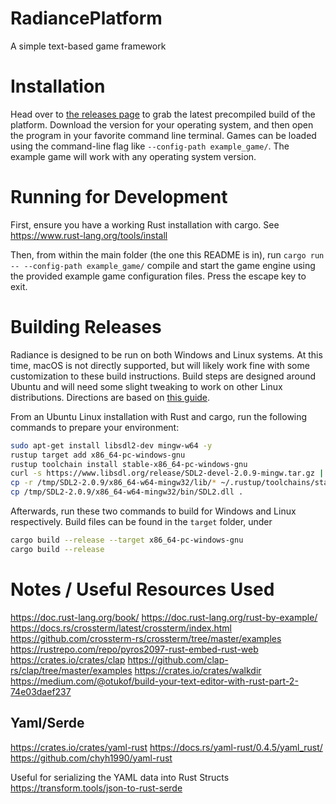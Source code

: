 # RadiancePlatform
A simple text-based game framework

# Installation
Head over to [the releases page](https://github.com/Radiance-Platform/RadiancePlatform/releases/) to grab the latest precompiled build of the platform. Download the version for your operating system, and then open the program in your favorite command line terminal. Games can be loaded using the command-line flag like `--config-path example_game/`. The example game will work with any operating system version. 

# Running for Development
First, ensure you have a working Rust installation with cargo. See https://www.rust-lang.org/tools/install

Then, from within the main folder (the one this README is in), run `cargo run -- --config-path example_game/` compile and start the game engine using the provided example game configuration files. Press the escape key to exit.

# Building Releases
Radiance is designed to be run on both Windows and Linux systems. At this time, macOS is not directly supported, but will likely work fine with some customization to these build instructions. Build steps are designed around Ubuntu and will need some slight tweaking to work on other Linux distributions. Directions are based on [this guide](https://stackoverflow.com/questions/31492799/cross-compile-a-rust-application-from-linux-to-windows).

From an Ubuntu Linux installation with Rust and cargo, run the following commands to prepare your environment:
```sh
sudo apt-get install libsdl2-dev mingw-w64 -y
rustup target add x86_64-pc-windows-gnu
rustup toolchain install stable-x86_64-pc-windows-gnu
curl -s https://www.libsdl.org/release/SDL2-devel-2.0.9-mingw.tar.gz | tar xvz -C /tmp
cp -r /tmp/SDL2-2.0.9/x86_64-w64-mingw32/lib/* ~/.rustup/toolchains/stable-x86_64-unknown-linux-gnu/lib/rustlib/x86_64-pc-windows-gnu/lib/
cp /tmp/SDL2-2.0.9/x86_64-w64-mingw32/bin/SDL2.dll .
```

Afterwards, run these two commands to build for Windows and Linux respectively. Build files can be found in the `target` folder, under 
```sh
cargo build --release --target x86_64-pc-windows-gnu
cargo build --release 
```

# Notes / Useful Resources Used
https://doc.rust-lang.org/book/
https://doc.rust-lang.org/rust-by-example/
https://docs.rs/crossterm/latest/crossterm/index.html
https://github.com/crossterm-rs/crossterm/tree/master/examples
https://rustrepo.com/repo/pyros2097-rust-embed-rust-web
https://crates.io/crates/clap
https://github.com/clap-rs/clap/tree/master/examples
https://crates.io/crates/walkdir
https://medium.com/@otukof/build-your-text-editor-with-rust-part-2-74e03daef237

## Yaml/Serde
https://crates.io/crates/yaml-rust
https://docs.rs/yaml-rust/0.4.5/yaml_rust/
https://github.com/chyh1990/yaml-rust

Useful for serializing the YAML data into Rust Structs
https://transform.tools/json-to-rust-serde






